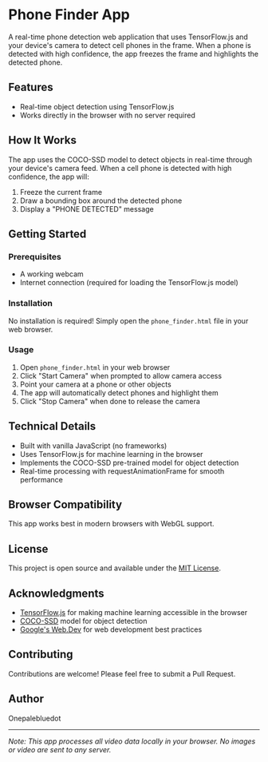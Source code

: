 # Phone Finder App

A real-time phone detection web application that uses TensorFlow.js and your device's camera to detect cell phones in the frame. When a phone is detected with high confidence, the app freezes the frame and highlights the detected phone.

## Features

- Real-time object detection using TensorFlow.js
- Works directly in the browser with no server required

## How It Works

The app uses the COCO-SSD model to detect objects in real-time through your device's camera feed. When a cell phone is detected with high confidence, the app will:
1. Freeze the current frame
2. Draw a bounding box around the detected phone
3. Display a "PHONE DETECTED" message

## Getting Started

### Prerequisites

- A working webcam
- Internet connection (required for loading the TensorFlow.js model)

### Installation

No installation is required! Simply open the `phone_finder.html` file in your web browser.

### Usage

1. Open `phone_finder.html` in your web browser
2. Click "Start Camera" when prompted to allow camera access
3. Point your camera at a phone or other objects
4. The app will automatically detect phones and highlight them
5. Click "Stop Camera" when done to release the camera

## Technical Details

- Built with vanilla JavaScript (no frameworks)
- Uses TensorFlow.js for machine learning in the browser
- Implements the COCO-SSD pre-trained model for object detection
- Real-time processing with requestAnimationFrame for smooth performance

## Browser Compatibility

This app works best in modern browsers with WebGL support. 

## License

This project is open source and available under the [MIT License](LICENSE).

## Acknowledgments

- [TensorFlow.js](https://www.tensorflow.org/js/) for making machine learning accessible in the browser
- [COCO-SSD](https://github.com/tensorflow/tfjs-models/tree/master/coco-ssd) model for object detection
- [Google's Web.Dev](https://web.dev/) for web development best practices

## Contributing

Contributions are welcome! Please feel free to submit a Pull Request.

## Author

Onepalebluedot

---

*Note: This app processes all video data locally in your browser. No images or video are sent to any server.*
